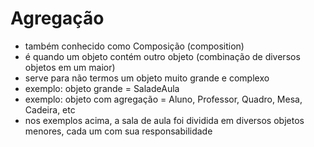 # Agregação
- também conhecido como Composição (composition)
- é quando um objeto contém outro objeto (combinação de diversos objetos em um maior)
- serve para não termos um objeto muito grande e complexo
- exemplo: objeto grande = SaladeAula 
- exemplo: objeto com agregação = Aluno, Professor, Quadro, Mesa, Cadeira, etc
- nos exemplos acima, a sala de aula foi dividida em diversos objetos menores, cada um com sua responsabilidade
